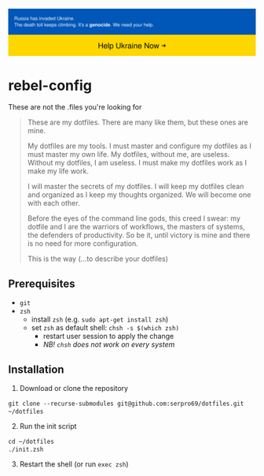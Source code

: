 [![Stand With Ukraine](https://raw.githubusercontent.com/vshymanskyy/StandWithUkraine/main/banner2-direct.svg)](https://stand-with-ukraine.pp.ua)

# rebel-config

These are not the .files you're looking for

> These are my dotfiles. There are many like them, but these ones are mine.
> 
> My dotfiles are my tools. I must master and configure my dotfiles as I must master my own life.
> My dotfiles, without me, are useless. Without my dotfiles, I am useless. I must make my dotfiles work as I make my life work.
> 
> I will master the secrets of my dotfiles. I will keep my dotfiles clean and organized as I keep my thoughts organized. We will become one with each other.
> 
> Before the eyes of the command line gods, this creed I swear: my dotfile and I are the warriors of workflows, the masters of systems, the defenders of productivity. So be it, until victory is mine and there is no need for more configuration. 
> 
> This is the way (...to describe your dotfiles)

## Prerequisites 

- `git`
- `zsh`
  - install `zsh` (e.g. `sudo apt-get install zsh`)
  - set `zsh` as default shell: `chsh -s $(which zsh)`
    - restart user session to apply the change
    - _NB! `chsh` does not work on every system_

## Installation

1. Download or clone the repository

```shell
git clone --recurse-submodules git@github.com:serpro69/dotfiles.git ~/dotfiles
```

2. Run the init script

```shell
cd ~/dotfiles
./init.zsh
```

3. Restart the shell (or run `exec zsh`)
